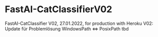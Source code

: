 # FastAI-CatClassifierV02
FastAI-CatClassifier V02, 27.01.2022, for production with Heroku
V02: Update für Problemlösung WindowsPath <=> PosixPath
tbd
